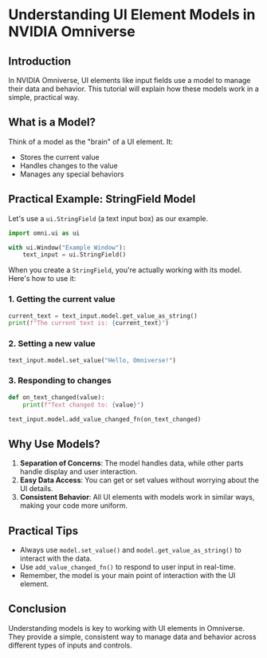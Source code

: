 # Understanding UI Element Models in NVIDIA Omniverse

## Introduction

In NVIDIA Omniverse, UI elements like input fields use a model to manage their data and behavior. This tutorial will explain how these models work in a simple, practical way.

## What is a Model?

Think of a model as the "brain" of a UI element. It:
- Stores the current value
- Handles changes to the value
- Manages any special behaviors

## Practical Example: StringField Model

Let's use a `ui.StringField` (a text input box) as our example.

```python
import omni.ui as ui

with ui.Window("Example Window"):
    text_input = ui.StringField()
```

When you create a `StringField`, you're actually working with its model. Here's how to use it:

### 1. Getting the current value

```python
current_text = text_input.model.get_value_as_string()
print(f"The current text is: {current_text}")
```

### 2. Setting a new value

```python
text_input.model.set_value("Hello, Omniverse!")
```

### 3. Responding to changes

```python
def on_text_changed(value):
    print(f"Text changed to: {value}")

text_input.model.add_value_changed_fn(on_text_changed)
```


## Why Use Models?

1. **Separation of Concerns**: The model handles data, while other parts handle display and user interaction.
2. **Easy Data Access**: You can get or set values without worrying about the UI details.
3. **Consistent Behavior**: All UI elements with models work in similar ways, making your code more uniform.

## Practical Tips

- Always use `model.set_value()` and `model.get_value_as_string()` to interact with the data.
- Use `add_value_changed_fn()` to respond to user input in real-time.
- Remember, the model is your main point of interaction with the UI element.

## Conclusion

Understanding models is key to working with UI elements in Omniverse. They provide a simple, consistent way to manage data and behavior across different types of inputs and controls.
